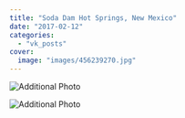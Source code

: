 ```yaml
---
title: "Soda Dam Hot Springs, New Mexico"
date: "2017-02-12"
categories: 
  - "vk_posts"
cover:
  image: "images/456239270.jpg"
---
```


![Additional Photo](https://vodpop.ru/wp-content/uploads/2023/07/456239271.jpg)

![Additional Photo](https://vodpop.ru/wp-content/uploads/2023/07/456239272.jpg)
